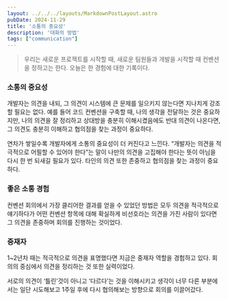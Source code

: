 ```yaml
---
layout: ../../../layouts/MarkdownPostLayout.astro
pubDate: 2024-11-29
title: '소통의 중요성'
description: '대화의 방법'
tags: ["communication"]
---
```


> 우리는 새로운 프로젝트를 시작할 때, 새로운 팀원들과 개발을 시작할 때 컨벤션을 정하고는 한다. 오늘은 한 경험에 대한 기록이다.
> 

### 소통의 중요성

개발자는 의견을 내되, 그 의견이 시스템에 큰 문제를 일으키지 않는다면 지나치게 강조할 필요는 없다. 예를 들어 코드 컨벤션을 구축할 때, 나의 생각을 전달하는 것은 중요하지만, 나의 의견을 잘 정리하고 상대방을 충분히 이해시켰음에도 반대 의견이 나온다면, 그 의견도 충분히 이해하고 협의점을 찾는 과정이 중요하다.

연차가 쌓일수록 개발자에게 소통의 중요성이 더 커진다고 느낀다. “개발자는 의견을 적극적으로 어필할 수 있어야 한다”는 말이 나만의 의견을 고집해야 한다는 뜻이 아님을 다시 한 번 되새길 필요가 있다. 타인의 의견 또한 존중하고 협의점을 찾는 과정이 중요하다.

### 좋은 소통 경험

컨벤션 회의에서 가장 클리어한 결과를 얻을 수 있었던 방법은 모두 의견을 적극적으로 얘기하다가 어떤 컨벤션 항목에 대해 확실하게 비선호라는 의견을 가진 사람이 있다면 그 의견을 존중하며 회의를 진행하는 것이었다.

### 중재자

1~2년차 때는 적극적으로 의견을 표명했다면 지금은 중재자 역할을 경험하고 있다. 회의의 중심에서 의견을 정리하는 것 또한 실력이었다.

서로의 의견이 ‘틀린’것이 아니고 ‘다르다’는 것을 이해시키고 생각이 너무 다른 부분에서는 일단 시도해보고 1주일 후에 다시 협의해보는 방향으로 회의를 이끌어갔다.